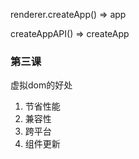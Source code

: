 renderer.createApp() => app

createAppAPI() => createApp



### 第三课

虚拟dom的好处

1. 节省性能
2. 兼容性
3. 跨平台
4. 组件更新
